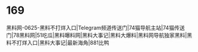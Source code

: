 # 169
黑料网-0625-黑料不打烊入口|Telegram频道传送门|74猫导航主站|74猫传送门|78黑料网|51吃瓜|黑料曝料网|黑料大事记|黑料大爆料|黑料网导航独家黑料|黑料不打烊入口|黑料大事记|最新海角|881比鸭
